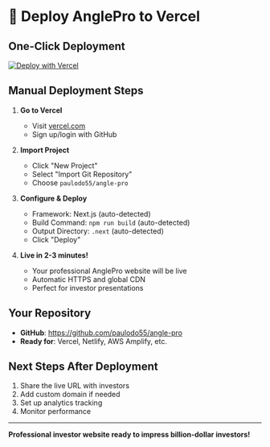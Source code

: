 # 🚀 Deploy AnglePro to Vercel

## One-Click Deployment

[![Deploy with Vercel](https://vercel.com/button)](https://vercel.com/new/clone?repository-url=https://github.com/paulodo55/angle-pro)

## Manual Deployment Steps

1. **Go to Vercel**
   - Visit [vercel.com](https://vercel.com)
   - Sign up/login with GitHub

2. **Import Project**
   - Click "New Project"
   - Select "Import Git Repository"
   - Choose `paulodo55/angle-pro`

3. **Configure & Deploy**
   - Framework: Next.js (auto-detected)
   - Build Command: `npm run build` (auto-detected)
   - Output Directory: `.next` (auto-detected)
   - Click "Deploy"

4. **Live in 2-3 minutes!**
   - Your professional AnglePro website will be live
   - Automatic HTTPS and global CDN
   - Perfect for investor presentations

## Your Repository
- **GitHub**: https://github.com/paulodo55/angle-pro
- **Ready for**: Vercel, Netlify, AWS Amplify, etc.

## Next Steps After Deployment
1. Share the live URL with investors
2. Add custom domain if needed
3. Set up analytics tracking
4. Monitor performance

---
**Professional investor website ready to impress billion-dollar investors!** 